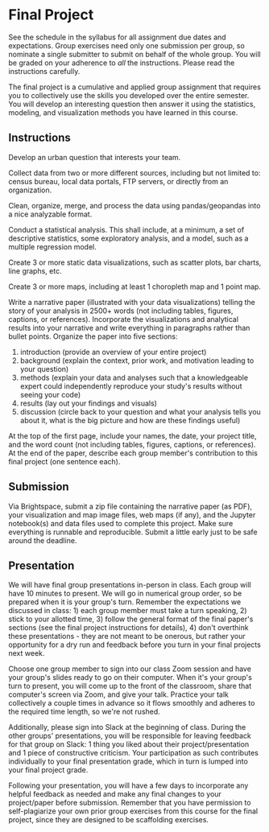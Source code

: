 # Final Project

See the schedule in the syllabus for all assignment due dates and expectations. Group exercises need only one submission per group, so nominate a single submitter to submit on behalf of the whole group. You will be graded on your adherence to *all* the instructions. Please read the instructions carefully.

The final project is a cumulative and applied group assignment that requires you to collectively use the skills you developed over the entire semester. You will develop an interesting question then answer it using the statistics, modeling, and visualization methods you have learned in this course.

## Instructions

Develop an urban question that interests your team.

Collect data from two or more different sources, including but not limited to: census bureau, local data portals, FTP servers, or directly from an organization.

Clean, organize, merge, and process the data using pandas/geopandas into a nice analyzable format.

Conduct a statistical analysis. This shall include, at a minimum, a set of descriptive statistics, some exploratory analysis, and a model, such as a multiple regression model.

Create 3 or more static data visualizations, such as scatter plots, bar charts, line graphs, etc.

Create 3 or more maps, including at least 1 choropleth map and 1 point map.

Write a narrative paper (illustrated with your data visualizations) telling the story of your analysis in 2500+ words (not including tables, figures, captions, or references). Incorporate the visualizations and analytical results into your narrative and write everything in paragraphs rather than bullet points. Organize the paper into five sections:

1. introduction (provide an overview of your entire project)
2. background (explain the context, prior work, and motivation leading to your question)
3. methods (explain your data and analyses such that a knowledgeable expert could independently reproduce your study's results without seeing your code)
4. results (lay out your findings and visuals)
5. discussion (circle back to your question and what your analysis tells you about it, what is the big picture and how are these findings useful)

At the top of the first page, include your names, the date, your project title, and the word count (not including tables, figures, captions, or references). At the end of the paper, describe each group member's contribution to this final project (one sentence each).

## Submission

Via Brightspace, submit a zip file containing the narrative paper (as PDF), your visualization and map image files, web maps (if any), and the Jupyter notebook(s) and data files used to complete this project. Make sure everything is runnable and reproducible. Submit a little early just to be safe around the deadline.

## Presentation

We will have final group presentations in-person in class. Each group will have 10 minutes to present. We will go in numerical group order, so be prepared when it is your group's turn. Remember the expectations we discussed in class: 1) each group member must take a turn speaking, 2) stick to your allotted time, 3) follow the general format of the final paper's sections (see the final project instructions for details), 4) don't overthink these presentations - they are not meant to be onerous, but rather your opportunity for a dry run and feedback before you turn in your final projects next week.

Choose one group member to sign into our class Zoom session and have your group's slides ready to go on their computer. When it's your group's turn to present, you will come up to the front of the classroom, share that computer's screen via Zoom, and give your talk. Practice your talk collectively a couple times in advance so it flows smoothly and adheres to the required time length, so we're not rushed.

Additionally, please sign into Slack at the beginning of class. During the other groups' presentations, you will be responsible for leaving feedback for that group on Slack: 1 thing you liked about their project/presentation and 1 piece of constructive criticism. Your participation as such contributes individually to your final presentation grade, which in turn is lumped into your final project grade.

Following your presentation, you will have a few days to incorporate any helpful feedback as needed and make any final changes to your project/paper before submission. Remember that you have permission to self-plagiarize your own prior group exercises from this course for the final project, since they are designed to be scaffolding exercises.

